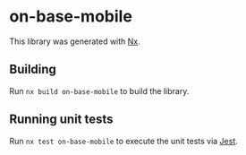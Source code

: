 # on-base-mobile

This library was generated with [Nx](https://nx.dev).

## Building

Run `nx build on-base-mobile` to build the library.

## Running unit tests

Run `nx test on-base-mobile` to execute the unit tests via [Jest](https://jestjs.io).
